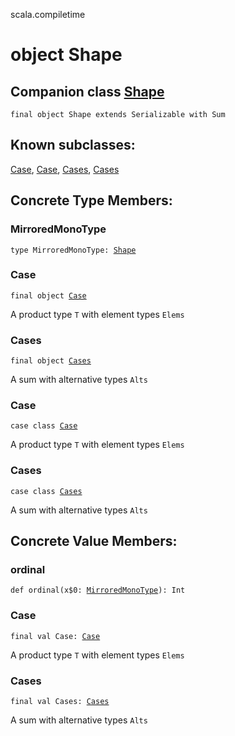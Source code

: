 scala.compiletime
# object Shape

## Companion class <a href="./Shape.md">Shape</a>

<pre><code class="language-scala" >final object Shape extends Serializable with Sum</pre></code>
## Known subclasses:
<a href="./Shape$/Case$.md">Case</a>, <a href="./Shape$/Case.md">Case</a>, <a href="./Shape$/Cases$.md">Cases</a>, <a href="./Shape$/Cases.md">Cases</a>
## Concrete Type Members:
### MirroredMonoType
<pre><code class="language-scala" >type MirroredMonoType: <a href="./Shape.md">Shape</a></pre></code>

### Case
<pre><code class="language-scala" >final object <a href="./Shape$/Case$.md">Case</a></pre></code>
A product type `T` with element types `Elems`

### Cases
<pre><code class="language-scala" >final object <a href="./Shape$/Cases$.md">Cases</a></pre></code>
A sum with alternative types `Alts`

### Case
<pre><code class="language-scala" >case class <a href="./Shape$/Case.md">Case</a></pre></code>
A product type `T` with element types `Elems`

### Cases
<pre><code class="language-scala" >case class <a href="./Shape$/Cases.md">Cases</a></pre></code>
A sum with alternative types `Alts`

## Concrete Value Members:
### ordinal
<pre><code class="language-scala" >def ordinal(x$0: <a href="./Shape$.md#MirroredMonoType">MirroredMonoType</a>): Int</pre></code>

### Case
<pre><code class="language-scala" >final val Case: <a href="./Shape$/Case$.md">Case</a></pre></code>
A product type `T` with element types `Elems`


### Cases
<pre><code class="language-scala" >final val Cases: <a href="./Shape$/Cases$.md">Cases</a></pre></code>
A sum with alternative types `Alts`


